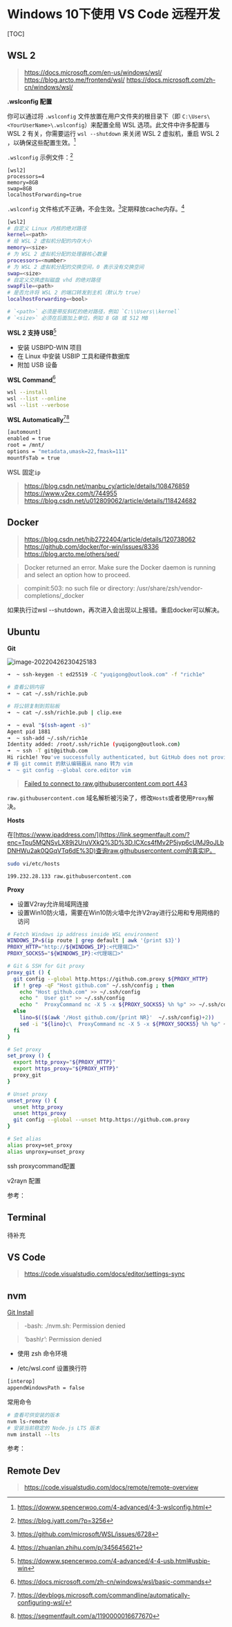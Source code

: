 # Windows 10下使用 VS Code 远程开发

[TOC]

## WSL 2

> https://docs.microsoft.com/en-us/windows/wsl/
> https://blog.arcto.me/frontend/wsl/
> https://docs.microsoft.com/zh-cn/windows/wsl/

**.wslconfig 配置**

你可以通过将 `.wslconfig` 文件放置在用户文件夹的根目录下（即 `C:\Users\<YourUserName>\.wslconfig`）来配置全局 WSL 选项。此文件中许多配置与 WSL 2 有关，你需要运行 `wsl --shutdown` 来关闭 WSL 2 虚拟机，重启 WSL 2 ，以确保这些配置生效。[^1]

`.wslconfig` 示例文件：[^2]

```shell
[wsl2]
processors=4
memory=8GB
swap=8GB
localhostForwarding=true
```

`.wslconfig` 文件格式不正确，不会生效。[^3]定期释放cache内存。[^4]

```bash
[wsl2]
# 自定义 Linux 内核的绝对路径
kernel=<path>
# 给 WSL 2 虚拟机分配的内存大小
memory=<size>
# 为 WSL 2 虚拟机分配的处理器核心数量
processors=<number>
# 为 WSL 2 虚拟机分配的交换空间，0 表示没有交换空间
swap=<size>
# 自定义交换虚拟磁盘 vhd 的绝对路径
swapFile=<path>
# 是否允许将 WSL 2 的端口转发到主机（默认为 true）
localhostForwarding=<bool>

# `<path>` 必须是带反斜杠的绝对路径，例如 `C:\\Users\\kernel`
# `<size>` 必须在后面加上单位，例如 8 GB 或 512 MB
```

**WSL 2 支持 USB**[^5]

- 安装 USBIPD-WIN 项目
- 在 Linux 中安装 USBIP 工具和硬件数据库
- 附加 USB 设备

**WSL Command**[^6]

```bash
wsl --install
wsl --list --online
wsl --list --verbose
```

**WSL Automatically**[^7][^8]

```bash
[automount]
enabled = true
root = /mnt/
options = "metadata,umask=22,fmask=111"
mountFsTab = true
```

WSL 固定`ip`

> https://blog.csdn.net/manbu_cy/article/details/108476859
> https://www.v2ex.com/t/744955
> https://blog.csdn.net/u012809062/article/details/118424682

## Docker

> https://blog.csdn.net/hjb2722404/article/details/120738062
> https://github.com/docker/for-win/issues/8336
> https://blog.arcto.me/others/sed/

> Docker returned an error. Make sure the Docker daemon is running and select an option how to proceed. 



> compinit:503: no such file or directory: /usr/share/zsh/vendor-completions/_docker

如果执行过wsl --shutdown，再次进入会出现以上报错。重启docker可以解决。

## Ubuntu

**Git**

![image-20220426230425183](C:\Users\yuqigong\AppData\Roaming\Typora\typora-user-images\image-20220426230425183.png)

```bash
➜  ~ ssh-keygen -t ed25519 -C "yuqigong@outlook.com" -f "rich1e"

# 查看公钥内容
➜  ~ cat ~/.ssh/rich1e.pub

# 将公钥复制到剪贴板
➜  ~ cat ~/.ssh/rich1e.pub | clip.exe

➜  ~ eval "$(ssh-agent -s)"
Agent pid 1881
➜  ~ ssh-add ~/.ssh/rich1e
Identity added: /root/.ssh/rich1e (yuqigong@outlook.com)
➜  ~ ssh -T git@github.com
Hi rich1e! You've successfully authenticated, but GitHub does not provide shell access.
# 将 git commit 的默认编辑器从 nano 转为 vim
➜  ~ git config --global core.editor vim
```



> [Failed to connect to raw.githubusercontent.com port 443](https://links.jianshu.com/go?to=https%3A%2F%2Fsegmentfault.com%2Fa%2F1190000021637275)

`raw.githubusercontent.com` 域名解析被污染了，修改`Hosts`或者使用`Proxy`解决。

**Hosts**

在[https://www.ipaddress.com/](https://link.segmentfault.com/?enc=Tpu5MQNSvLX89j2UruVXkQ%3D%3D.ICXcs4fMv2P5jyp6cUMJ9oJLbDNHWu2ak0QGqVTq6dE%3D)查询raw.githubusercontent.com的真实IP。

```bash
sudo vi/etc/hosts

199.232.28.133 raw.githubusercontent.com
```

**Proxy**

- 设置V2ray允许局域网连接
- 设置Win10防火墙，需要在Win10防火墙中允许V2ray进行公用和专用网络的访问


```bash
# Fetch Windows ip address inside WSL environment
WINDOWS_IP=$(ip route | grep default | awk '{print $3}')
PROXY_HTTP="http://${WINDOWS_IP}:<代理端口>"
PROXY_SOCKS5="${WINDOWS_IP}:<代理端口>"

# Git & SSH for Git proxy
proxy_git () {
  git config --global http.https://github.com.proxy ${PROXY_HTTP}
  if ! grep -qF "Host github.com" ~/.ssh/config ; then
    echo "Host github.com" >> ~/.ssh/config
    echo "  User git" >> ~/.ssh/config
    echo "  ProxyCommand nc -X 5 -x ${PROXY_SOCKS5} %h %p" >> ~/.ssh/config
  else
    lino=$(($(awk '/Host github.com/{print NR}'  ~/.ssh/config)+2))
    sed -i "${lino}c\  ProxyCommand nc -X 5 -x ${PROXY_SOCKS5} %h %p" ~/.ssh/config
  fi
}

# Set proxy
set_proxy () {
  export http_proxy="${PROXY_HTTP}"
  export https_proxy="${PROXY_HTTP}"
  proxy_git
}

# Unset proxy
unset_proxy () {
  unset http_proxy
  unset https_proxy
  git config --global --unset http.https://github.com.proxy
}

# Set alias
alias proxy=set_proxy
alias unproxy=unset_proxy
```

ssh proxycommand配置

v2rayn 配置



参考：

[1]: https://github.com/cherrol/wsl2-development

[2]: https://ivpsr.com/281.html	"v2rayN路由高级功能、全局模式、PAC模式设置方法"
[3]: https://github.com/2dust/v2rayN/issues/1366	"4.x后利用分流实现之前PAC效果的方案"

[4]: https://www.silinchen.com/post/git-amend-commit-info-author-email	"Git 修改已提交的 commit 信息，包括作者、邮箱"
[5]: https://gist.github.com/laispace/666dd7b27e9116faece6	"git 设置和取消代理"
[6]: https://ericclose.github.io/git-proxy-config.html	"一文让你了解如何为 Git 设置代理"



## Terminal

待补充

## VS Code

> https://code.visualstudio.com/docs/editor/settings-sync

## nvm

[Git Install](https://github.com/nvm-sh/nvm#git-install)

> -bash: ./nvm.sh: Permission denied



>  ‘bash\r’: Permission denied

- 使用 zsh 命令环境

- /etc/wsl.conf 设置换行符


```bash
[interop]
appendWindowsPath = false
```

常用命令

```bash
# 查看可供安装的版本
nvm ls-remote
# 安装当前稳定的 Node.js LTS 版本
nvm install --lts
```

参考：

[1]: https://docs.microsoft.com/en-us/windows/dev-environment/javascript/nodejs-on-wsl	"Install Node.js on Windows Subsystem for Linux (WSL2)"
[2]: https://github.com/pyenv/pyenv/issues/1725	"/usr/bin/env: ‘bash\r’"



## Remote Dev

> https://code.visualstudio.com/docs/remote/remote-overview



[^1]: https://dowww.spencerwoo.com/4-advanced/4-3-wslconfig.html
[^2]: https://blog.iyatt.com/?p=3256
[^3]: https://github.com/microsoft/WSL/issues/6728
[^4]: https://zhuanlan.zhihu.com/p/345645621
[^5]: https://dowww.spencerwoo.com/4-advanced/4-4-usb.html#usbip-win
[^6]: https://docs.microsoft.com/zh-cn/windows/wsl/basic-commands
[^7]: https://devblogs.microsoft.com/commandline/automatically-configuring-wsl/
[^8]: https://segmentfault.com/a/1190000016677670

